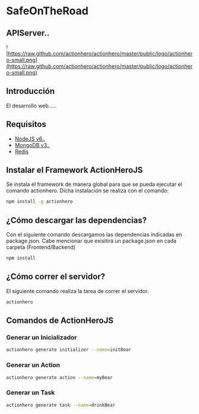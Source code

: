 # SafeOnTheRoad

## APIServer.. 

![https://raw.github.com/actionhero/actionhero/master/public/logo/actionhero-small.png](https://raw.github.com/actionhero/actionhero/master/public/logo/actionhero-small.png)




## Introducción
El desarrollo web.....

## Requisitos
- [NodeJS v6.*.*](https://nodejs.org/es/)
- [MongoDB v3.*.*](https://www.mongodb.com/es)
- [Redis](https://askubuntu.com/questions/868848/how-to-install-redis-on-ubuntu-16-04)




## Instalar el Framework ActionHeroJS
Se instala el framework de manera global para que se pueda ejecutar el comando actionhero. Dicha instalación se realiza con el comando:
```bash
npm install -g actionhero
```


## ¿Cómo descargar las dependencias?
Con el siguiente comando descargamos las dependencias indicadas en package.json. Cabe mencionar que exisitirá un package.json en cada carpeta (Frontend/Backend)
```bash
npm install
```

## ¿Cómo correr el servidor?
El siguiente comando realiza la tarea de correr el servidor.
```bash
actionhero
```


## Comandos de ActionHeroJS

### Generar un Inicializador
```bash
actionhero generate initializer --name=initBear
```


### Generar un Action
```bash
actionhero generate action --name=myBear
```


### Generar un Task
```bash
actionhero generate task --name=drinkBear
```